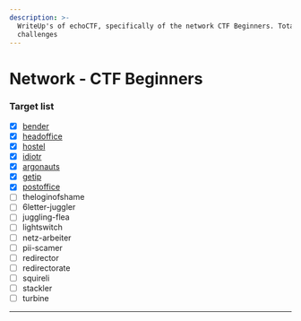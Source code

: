 ```yaml
---
description: >-
  WriteUp's of echoCTF, specifically of the network CTF Beginners. Totally 19
  challenges
---
```


# Network - CTF Beginners

### Target list

* [x] [bender](./bender.md#bender)
* [x] [headoffice](./headoffice.md#headoffice)
* [x] [hostel](./hostel.md#hostel)
* [x] [idiotr](./idiotr.md#idiotr)
* [x] [argonauts](./argonauts.md#argonauts)
* [x] [getip](./getip.md#getip)
* [x] [postoffice](./postoffice.md#postoffice)
* [ ] theloginofshame
* [ ] 6letter-juggler
* [ ] juggling-flea
* [ ] lightswitch
* [ ] netz-arbeiter
* [ ] pii-scamer
* [ ] redirector
* [ ] redirectorate
* [ ] squireli
* [ ] stackler
* [ ] turbine

***
